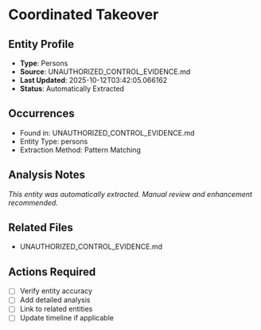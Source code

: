 # Coordinated Takeover

## Entity Profile
- **Type**: Persons
- **Source**: UNAUTHORIZED_CONTROL_EVIDENCE.md
- **Last Updated**: 2025-10-12T03:42:05.066162
- **Status**: Automatically Extracted

## Occurrences
- Found in: UNAUTHORIZED_CONTROL_EVIDENCE.md
- Entity Type: persons
- Extraction Method: Pattern Matching

## Analysis Notes
*This entity was automatically extracted. Manual review and enhancement recommended.*

## Related Files
- UNAUTHORIZED_CONTROL_EVIDENCE.md

## Actions Required
- [ ] Verify entity accuracy
- [ ] Add detailed analysis
- [ ] Link to related entities
- [ ] Update timeline if applicable
